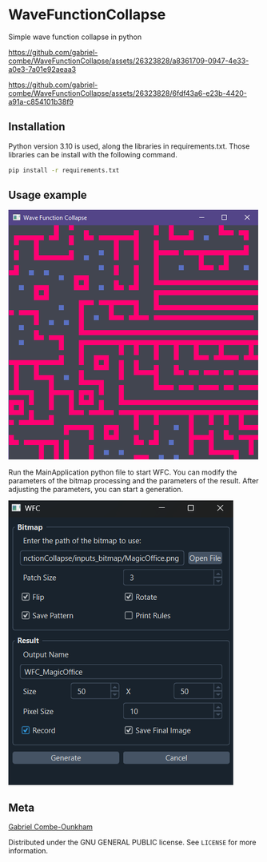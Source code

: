 # WaveFunctionCollapse
Simple wave function collapse in python

https://github.com/gabriel-combe/WaveFunctionCollapse/assets/26323828/a8361709-0947-4e33-a0e3-7a01e92aeaa3

https://github.com/gabriel-combe/WaveFunctionCollapse/assets/26323828/6fdf43a6-e23b-4420-a91a-c854101b38f9


## Installation

Python version 3.10 is used, along the libraries in requirements.txt.
Those libraries can be install with the following command.

```sh
pip install -r requirements.txt
```

## Usage example

![wfc_MagicOffice](videos/wfc_MagicOffice.png)

Run the MainApplication python file to start WFC. You can modify the parameters of the bitmap processing and the parameters of the result. After adjusting the parameters, you can start a generation.

![](img/interface.png)

## Meta

[Gabriel Combe-Ounkham](https://github.com/gabriel-combe)

Distributed under the GNU GENERAL PUBLIC license. See ``LICENSE`` for more information.
